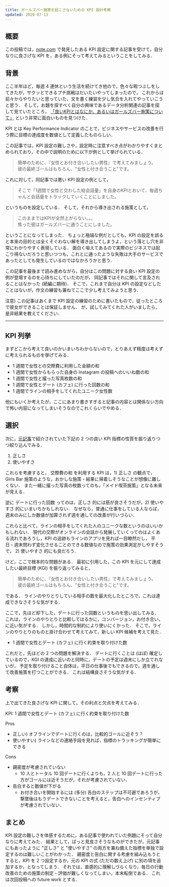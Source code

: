 ```yaml
---
title: ガールズバー施策を起こさないための KPI 設計考察
updated: 2020-07-13
---
```



## 概要

この投稿では，[note.com](http://note.com/) で発見したある KPI 設定に関する記事を受けて，自分なりに良さげな KPI を，ある例にそって考えてみるということをしてみる．


## 背景

ここ半年ほど，毎週 4 連休という生活を続けてき他ので，色々な暇つぶしをしてきたが，サクッとできるプチ挑戦はだいたいやってしまったので，
これからは前々からやりたいと思っていた，文を書く練習を少し気合を入れてやっていこうと思う．
そして，お題を探すべく自分の興味であるデータ分析関連の記事を探して見ていたところ，
[「良いKPIとはなにか、あるいはガールズバー施策について」](https://note.com/hik0107/n/n54c536cc8321) という非常に面白いものを見つけた．

KPI とは Key Performance Indicator のことで，ビジネスやサービスの改善を行う際に目標の達成度を数値として定義したものらしい．

この記事では，KPI 設定の難しさや，設定時に注意すべき点がわかりやすくまとめられており，その中で説明のために以下が例として挙げられている．

> 簡単のために、『女性とお付き合いしたい男性』で考えてみましょう。  
> 彼の最終ゴールはもちろん、"女性と付き合うこと"です。

これに対して，同記事では悪い KPI 設定の例として，

> そこで「1週間で女性と交わした総会話量」を自身のKPIとおいて、毎週ちゃんと会話量をトラックしていくことにしました。

というものを設定している．
そして，それから導き出される施策として，

> このままではKPIが全然上がらない。。。  
> 焦った彼はガールズバーに通うことにしました。

ということになってしまった．
ちょっと極端な例だとしても，KPI の設定を誤ると本来の目的とは全くそぐわない解を導き出してしまうよ，という落とし穴を非常にわかりやすく表現している．
面白く喩えてあるので実際のビジネスでは起こり得ないだろうと思いつつも，これとに通ったような失敗は大手のサービスであったとしても発生しているのではなかろうかと思う．

この記事を最後まで読み進めながら，自分はこの問題に対する良い KPI 設定の例が登場するのを心待ちにしていたのだが，
同記事ではそれに関して言及されることはなかった (続編に期待)．
そこで，これまで自分は KPI の設定などしたことはないが，作文の練習も兼ねてここで少し考えてみようと思う．


注意) この記事はあくまで KPI 設定の練習のために書いたもので，従ったところで彼女ができることは保証しません．
が，試してみてくれた人がいましたら，是非結果を教えてください．

---

## KPI 列挙

まずどこから考えて良いのかいまいちわからないので，とりあえず精度は考えずに考えられるものを挙げてみる．

- 1 週間で女性との交際費に利用した金額の和
- 1 週間で女性からもらった自身の Instagram の投稿へのいいね数の和
- 1 週間で女性と撮った写真枚数の和
- 1 週間で女性とデート (カフェ) に行った回数の和
- 1 週間でラインの相手をしてくれたユニーク女性数

他にもいくか考えたが，ここにあまり書きすぎると記事の内容とは関係ない方向で怖い内容になってしまいそうなのでこれくらいでやめる．


## 選択

次に，[元記事](https://note.com/hik0107/n/n54c536cc8321#JrHy7)で紹介されていた下記の 2 つの良い KPI 指標の性質を振り返りつつ絞り込んでみる．

1. 正しさ
2. 使いやすさ

これらを考慮すると，
交際費の和 を利用する KPI は，1) 正しさ の観点で，Girls Bar 施策のような，おかしな施策・結果に帰着しそうなことが想像に難しくない．
また一緒に撮った写真の枚数ってのも，「メイド喫茶施策」となる未来が見える．

逆に デートに行った回数 ってのは，正しさ 的には筋が良さそうだが，2) 使いやすさ 的にいまいちかもしれない．
なぜなら，普通に仕事をしている人ならば，週末のみにしか数値が加算されず週を通しての改善が行いづらい．

これらと比べて，ラインの相手をしてくれた人のユニークな数というのはいいかもしれない．
現代の交際がオンラインの会話から発展していくってのはよくある流れであろうし，KPI の追跡もラインのアプリを見れば一目瞭然だし，
平日・週末問わず変化させることのできる数値なので施策の効果測定がしやすそうで，
2) 使いやすさ 的にも良だろう．

けど，ここで根本的な問題がある．
最初に引用した，この KPI を元にして達成したい最終目標 (KGI) を振り返ってみると，

> 簡単のために、『女性とお付き合いしたい男性』で考えてみましょう。  
> 彼の最終ゴールはもちろん、"女性と付き合うこと"です。

である．
ラインのやりとりしている相手の数を最大化したところで，これは達成できなさそうな気がする．

ここで，先ほど却下した，デートに行った回数というものを思い出してみる．
これは，ラインのやりとりと比較してはるかに，コンバージョン，お付き合い，に近い気がする．
しかし，時間的な制約により使いにくかった．
そこで，ラインのやりとりのものと掛け合わせて考えてみて，新しい KPI 候補を考えて見た．

- 1 週間で女性とデート (カフェ) に行く約束を取り付けた数

これだと，先ほどの 2 つの問題を解決する．
デートに行くことは (ほぼ) 確定しているので，KGI の達成に近いのと同時に，デートの予定は週末にしか立てれないが，
予定を取り付けること自体は，平日の仕事後でもできるので，週を通して改善施策を打つことができる．
これは結構良さそうな気がする．


## 考察

上で出てきた良さげな KPI に関して，その利点と欠点を考えてみる．

KPI: 1 週間で女性とデート (カフェ) に行く約束を取り付けた数

Pros

- 正しい) オフラインでデートに行くのは，比較的ゴールに近そう？
- 使いやすい) ラインなどの連絡手段を見れば，指標のトラッキングが簡単にできる

Cons

- 親密度が考慮されていない
    - 10 人とトータル 10 回デートに行くよりも，2 人と 10 回デートに行った方がゴールには近そうだが，それが考慮されていない．
- 告白すると数値が下がる
    - お付き合いを開始するには (多分) 告白のステップは不可避であろうが，撃墜後はもうデートできないことを考えると，告白へのインセンティブが考慮されていない．


## まとめ

KPI 設定の難しさを体感するために，ある記事で使われていた例題にそって自分なりに考えてみた．
結果として，ぱっと見良さそうなものができたが，元記事にもあったように "正しさ" と "使いやすさ" の両方を兼ね備えた指標を単独で設定するのは難しいことがわかった．
親密度と告白に関する考慮を組み込もうとすると，KPI を 2 つ設定するか，元の KPI の式 (ただの数え上げ) に別の項を追加するか，となってしまう．
それでは，直感的に理解しづらくなり，毎日の行動改善のための施策の制定・評価が難しくなってしまい，本末転倒である．
これは次回投稿への future work とする．
